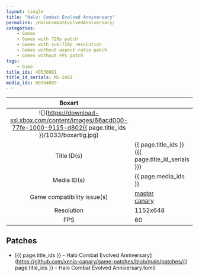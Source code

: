 ```yaml
---
layout: single
title: "Halo: Combat Evolved Anniversary"
permalink: /HaloCombatEvolvedAnniversary/
categories:
    - Games
    - Games with 720p patch
    - Games with sub-720p resolution
    - Games without aspect ratio patch
    - Games without FPS patch
tags:
    - Game
title_ids: 4D5309B1
title_id_serials: MS-2481
media_ids: 00394009
---
```


| Boxart                      |                                                                                        |
| :----:                      | :-                                                                                     |
| ![](https://download-ssl.xbox.com/content/images/66acd000-77fe-1000-9115-d802{{ page.title_ids }}/1033/boxartlg.jpg) |
| Title ID(s)                 | {{ page.title_ids }} ({{ page.title_id_serials }})                                     |
| Media ID(s)                 | {{ page.media_ids }}                                                                   |
| Game compatibility issue(s) | [master](https://github.com/xenia-project/game-compatibility/issues/)<br>[canary](https://github.com/xenia-canary/game-compatibility/issues/) |
| Resolution                  | 1152x648                                                                   |
| FPS                         | 60                                                                                     |

## Patches
* [{{ page.title_ids }} - Halo Combat Evolved Anniversary](https://github.com/xenia-canary/game-patches/blob/main/patches/{{ page.title_ids }} - Halo Combat Evolved Anniversary.toml)

<!--This page was generated by a script. You can remove this comment once the page is verified to be free of mistakes.-->
